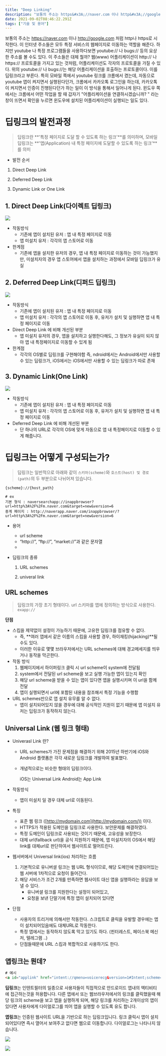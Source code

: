```yaml
---
title: "Deep Linking"
description: "보통의 주소는 https&#x3A;//naver.com 이나 http&#x3A;//google.com 처럼 http나 https로 시작한다. 이 인터넷 주소들은 모두 특정 서비스의 웹페이지로 이동하는 역할을 해준다. 하지만 youtube 나 특정 프로그램들을 사용하다보"
date: 2021-09-02T08:46:22.291Z
tags: ["기술 및 용어"]
---
```

보통의 주소는 https://naver.com 이나 http://google.com 처럼 http나 https로 시작한다. 이 인터넷 주소들은 모두 특정 서비스의 웹페이지로 이동하는 역할을 해준다. 
하지만 youtube 나 특정 프로그램들을 사용하다보면 youtube:// 나 bugs:// 등의 요상한 주소를 볼 수도 있다. 이 주소들은 대체 뭘까? 웹(www) 어플리케이션이 http:// 나 https:// 프로토콜을 가지고 있는 것처럼,  어플리케이션도 각자의 프로토콜을 가질 수 있다. 위의 youtube:// 나 bugs://는 해당 어플리케이션을 호출하는 프로토콜이다. 이를 딥링크라고 부른다.
특히 모바일 쪽에서 youtube 링크를 크롬에서 켰는데, 자동으로 youtube 앱이 켜지면서 실행된다던가, 크롬에서 카카오톡 로그인을 하는데, 카카오톡이 켜지면서 인증이 진행된다던가 하는 일이 이 방식을 통해서 일어나게 된다. 윈도우 쪽에서는 크롬에서 어떤 작업을 할 때 갑자기 "어플리케이션을 연결하시겠습니까? " 라는 창이 뜨면서 확인을 누르면 윈도우에 설치된 어플리케이션이 실행되는 일도 있다.



# 딥링크의 발전과정

> 딥링크란 **'특정 페이지로 도달 할 수 있도록 하는 링크'**를 의미하며, 
> 모바일 딥링크는 **'앱(Application) 내 특정 페이지에 도달할 수 있도록 하는 링크'**를 의미

- 발전 순서

1. Direct Deep Link 

2. Deferred Deep Link

3. Dynamic Link or One Link 



## **1. Direct Deep Link(다이렉트 딥링크)**

![](../images/bab10d5f-1981-4e8d-815e-0dc6935a20b1-image-20210901224600624.png)

- 작동방식
  - 기존에 앱이 설치된 유저 : 앱 내 특정 페이지로 이동
  - 앱 미설치 유저 : 각각의 앱 스토어로 이동
- 한계점
  - 기존에 앱을 설치한 유저의 경우, 앱 내 특정 페이지로 이동하는 것이 가능했지만, 
    미설치자의 경우 앱 스토어에서 앱을 설치하는 과정에서 모바일 딥링크가 유실



## 2. Deferred Deep Link(디퍼드 딥링크)
![](../images/ca1fdf57-6c2c-4988-b668-3e21ada8c032-image-20210901224746666.png)

- 작동방식
  - 기존에 앱이 설치된 유저 : 앱 내 특정 페이지로 이동
  - 앱 미설치 유저 : 각각의 앱 스토어로 이동 후, 유저가 설치 및 실행하면 앱 내 특정 페이지로 이동
- Direct Deep Link 에 비해 개선된 부분
  -  앱 미설치 유저의 경우, 앱을 설치하고 실행한다해도, 그 정보가 유실이 되지 않아 앱 내 특정페이지로 이동할 수 있게 됨
- 한계점
  - 각각의 OS별로 딥링크를 구현해야함
    즉, ndroid에서는 Android에서만 사용할 수 있는 딥링크가, 
    iOS에서는 iOS에서만 사용할 수 있는 딥링크가 따로 존재



## 3. Dynamic Link(One Link)

![](../images/20ba32b8-a5c3-44a8-be86-032742cdde86-image-20210901225101989.png)
- 작동방식
  - 기존에 앱이 설치된 유저 : 앱 내 특정 페이지로 이동
  - 앱 미설치 유저 : 각각의 앱 스토어로 이동 후, 유저가 설치 및 실행하면 앱 내 특정 페이지로 이동
- Deferred Deep Link 에 비해 개선된 부분
  - 단 하나의 URL로 각각의 OS에 맞게 자동으로 앱 내 특정페이지로 이동할 수 있게 해줍니다.





# 딥링크는 어떻게 구성되는가?

> 딥링크는 일반적으로 아래와 같이 `스키마(scheme)`와 `호스트(host) 및 경로(path)`의 두 부분으로 나뉘어져 있습니다.

```shell
{scheme}://{host_path}

# ex
기본 형식 : naversearchapp://inappbrowser?url=http%3A%2F%2Fm.naver.com&target=new&version=6
중계 페이지 : http://naverapp.naver.com/inappbrowser/?url=http%3A%2F%2Fm.naver.com&target=new&version=6
```

- 용어

  - url scheme
  - “http://”, “ftp://”, “market://”과 같은 문자열
  - 

- 딥링크의 종류

  1. URL schemes

  2. univeral link

     

## URL schemes

>  딥링크의 가장 초기 형태이다. url 스키마를 앱에 정의하는 방식으로 사용한다. `exapp://`

**단점**

- 스킴을 제약없이 설정이 가능하기 때문에, 고유한 딥링크를 점유할 수 없다.
  - 즉, **여러 앱에서 같은 이름의 스킴을 사용할 경우, 하이재킹(hijacking)**될 수도 있다.
  - 이러한 이유로 몇몇 브라우저에서는 URL schemes에 대해 경고메세지를 띄우거나 동작을 막곤한다.
- 작동 방식
  1. 웹페이지에서 하이퍼링크 클릭 시 url scheme이 system에 전달됨
  2. system에서 전달된 url scheme을 보고 실행 가능한 앱이 있는지 확인
  3. 해당 url scheme을 받을 수 있는 앱이 있다면 앱을 실행시키며 이 url을 함께 전달
  4. 앱이 실행되면서 url에 포함된 내용을 참조해서 특정 기능을 수행함
- URL schemes만으로 앱 설치 유무를 알 수 없다.
  - 앱이 설치되어있지 않을 경우에 대해 공식적인 지원이 없기 때문에
    앱 미설치 유저는 딥링크가 동작하지 않는다.



## Universal Link (웹 링크 형태)

- Univerasl Link 란?

  - URL schemes가 가진 문제점을 해결하기 위해 2015년 하반기에 iOS와 Android 플랫폼은 각각 새로운 딥링크를 개발하여 발표했다.

  - 개념적으로는 비슷한 형태의 딥링크이다.

    iOS는 Universal Link
    Android는 App Link

- 작동방식

  - 앱이 미설치 일 경우 대체 url로 이동된다.

- 특징

  - 표준 웹 링크 ([http://mydomain.com](http://mydomain.com/)) 이다.
  - HTTPS가 적용된 도메인을 딥링크로 사용한다. 보안문제를 해결하였다.
  - 특정 도메인이 딥링크로 사용되는 것이기 때문에, 고유성을 보장한다.
  - 대체 url(fallback url)을 공식 지원하기 때문에, 앱 미설치자의 OS에서 해당 link를 대체url로 판단하여서 웹사이트로 떨어트린다.

- 웹서버에서 Universal link(ios) 처리하는 흐름

  1. 기본적으로 유니버셜 링크는 웹 URL 형식이므로,
     해당 도메인에 연결되어있는 웹 서버에 1차적으로 요청이 들어간다.
  2. 해당 서비스가 조건 2개를 만족하면 웹사이트 대신 앱을 실행하라는 응답을 보낼 수 있다.
     - 유니버셜 링크를 지원한다는 설정이 되어있고,
     - 요청을 보낸 단말기에 특정 앱이 설치되어 있다면

- 단점

  - 사용자의 트리거에 의해서만 작동한다. 스크립트로 클릭을 유발할 경우에는 앱이 설치되어있음에도 대체URL로 작동한다.
  - 특정 앱에서는 동작하지 않도록 막고 있기도 하다. (핀터레스트, 페이스북 메신저, 텔레그램 ..)
  - 단점들때문에 URL 스킴과 복합적으로 사용하기도 한다.



## 앱링크는 뭔데?

```html
# 예시
<a id="applink" href="intent://qmenu=voicerecg&version=1#Intent;scheme=naversearchapp;action=android.intent.action.VIEW;category=android.intent.category.BROWSABLE;package=com.nhn.android.search;end">음성인식실행</a>
```



**딥링크**는 인텐트필터의 일종으로 사용자들이 직접적으로 안드로이드 앱내의 액티비티에 접근하는것을 허용합니다. 다른 앱에서 또는 웹브라우저에서의 링크를 클릭했을때 해당 링크의 scheme을 보고 앱을 실행하게 되며, 해당 링크를 처리하는 2개이상의 앱이 있다면 사용자에게 다이얼로그를 띄어 앱을 실행할 수 있도록 유도 합니다.

**앱링크**는 인증된 웹사이트 URL을 기반으로 하는 딥링크입니다. 링크 클릭시 앱이 설치되어있다면 즉시 열어서 보여주고 없다면 웹으로 이동합니다. 다이얼로그는 나타나지 않습니다. 

![](../images/a2c05f00-c88f-4418-861a-83a9b7df70b8-image.png)

![](../images/d0080649-bad1-4118-ac6e-251bd6523a7d-image.png)